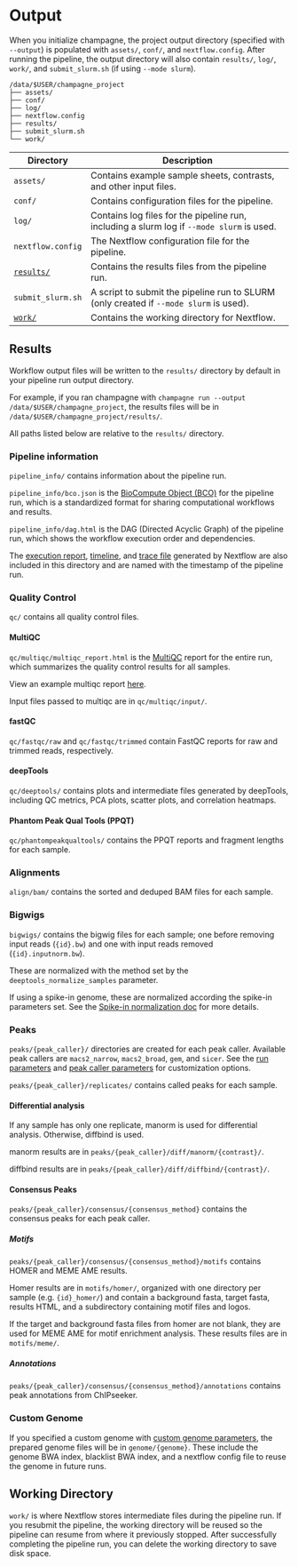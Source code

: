 # Output

When you initialize champagne, the project output directory (specified with
`--output`) is populated with `assets/`, `conf/`, and `nextflow.config`.
After running the pipeline, the output directory will also contain `results/`,
`log/`, `work/`, and `submit_slurm.sh` (if using `--mode slurm`).

```
/data/$USER/champagne_project
├── assets/
├── conf/
├── log/
├── nextflow.config
├── results/
├── submit_slurm.sh
└── work/
```

| Directory                     | Description                                                                               |
| ----------------------------- | ----------------------------------------------------------------------------------------- |
| `assets/`                     | Contains example sample sheets, contrasts, and other input files.                         |
| `conf/`                       | Contains configuration files for the pipeline.                                            |
| `log/`                        | Contains log files for the pipeline run, including a slurm log if `--mode slurm` is used. |
| `nextflow.config`             | The Nextflow configuration file for the pipeline.                                         |
| [`results/`](#results)        | Contains the results files from the pipeline run.                                         |
| `submit_slurm.sh`             | A script to submit the pipeline run to SLURM (only created if `--mode slurm` is used).    |
| [`work/`](#working-directory) | Contains the working directory for Nextflow.                                              |

## Results

Workflow output files will be written to the `results/` directory by default in your pipeline run output directory.

For example, if you ran champagne with `champagne run --output /data/$USER/champagne_project`, the results files will be in `/data/$USER/champagne_project/results/`.

All paths listed below are relative to the `results/` directory.

### Pipeline information

`pipeline_info/` contains information about the pipeline run.

`pipeline_info/bco.json` is the [BioCompute Object (BCO)](https://biocomputeobject.org/) for the pipeline run,
which is a standardized format for sharing computational workflows and results.

`pipeline_info/dag.html` is the DAG (Directed Acyclic Graph) of the pipeline
run, which shows the workflow execution order and dependencies.

The [execution
report](https://www.nextflow.io/docs/latest/reports.html#execution-report),
[timeline](https://www.nextflow.io/docs/latest/reports.html#execution-timeline),
and [trace file](https://www.nextflow.io/docs/latest/reports.html#trace-file)
generated by Nextflow are also included in this directory and are named with the
timestamp of the pipeline run.

### Quality Control

`qc/` contains all quality control files.

#### MultiQC

`qc/multiqc/multiqc_report.html` is the [MultiQC](https://seqera.io/multiqc/)
report for the entire run, which summarizes the quality control results for all
samples.

View an example multiqc report [here](/examples/multiqc_report_human.html).

Input files passed to multiqc are in `qc/multiqc/input/`.

#### fastQC

`qc/fastqc/raw` and `qc/fastqc/trimmed` contain FastQC reports for raw and
trimmed reads, respectively.

#### deepTools

`qc/deeptools/` contains plots and intermediate files generated by deepTools,
including QC metrics, PCA plots, scatter plots, and correlation heatmaps.

#### Phantom Peak Qual Tools (PPQT)

`qc/phantompeakqualtools/` contains the PPQT reports and fragment lengths for
each sample.

### Alignments

`align/bam/` contains the sorted and deduped BAM files for each sample.

### Bigwigs

`bigwigs/` contains the bigwig files for each sample; one before removing input
reads (`{id}.bw`) and one with input reads removed (`{id}.inputnorm.bw`).

These are normalized with the method set by the `deeptools_normalize_samples` parameter.

If using a spike-in genome, these are normalized according the spike-in
parameters set. See the [Spike-in normalization doc](spike-in.md) for more
details.

### Peaks

`peaks/{peak_caller}/` directories are created for each peak caller. Available
peak callers are `macs2_narrow`, `macs2_broad`, `gem`, and `sicer`. See the [run
parameters](params.md#run-control) and [peak caller
parameters](params.md#peak-caller) for customization options.

`peaks/{peak_caller}/replicates/` contains called peaks for each sample.

#### Differential analysis

If any sample has only one replicate, manorm is used for differential analysis.
Otherwise, diffbind is used.

manorm results are in `peaks/{peak_caller}/diff/manorm/{contrast}/`.

diffbind results are in `peaks/{peak_caller}/diff/diffbind/{contrast}/`.

#### Consensus Peaks

`peaks/{peak_caller}/consensus/{consensus_method}` contains the consensus peaks for each peak caller.

##### Motifs

`peaks/{peak_caller}/consensus/{consensus_method}/motifs` contains HOMER and MEME AME results.

Homer results are in `motifs/homer/`, organized with one directory per sample
(e.g. `{id}_homer/`) and contain a background fasta, target fasta, results HTML,
and a subdirectory containing motif files and logos.

If the target and background fasta files from homer are not blank, they are used
for MEME AME for motif enrichment analysis. These results files are in
`motifs/meme/`.

##### Annotations

`peaks/{peak_caller}/consensus/{consensus_method}/annotations` contains peak annotations from ChIPseeker.

### Custom Genome

If you specified a custom genome with [custom genome
parameters](params.md#custom-genome-options), the prepared genome files
will be in `genome/{genome}`. These include the genome BWA index, blacklist BWA
index, and a nextflow config file to reuse the genome in future runs.

## Working Directory

`work/` is where Nextflow stores intermediate files during the pipeline run.
If you resubmit the pipeline, the working directory will be reused so the
pipeline can resume from where it previously stopped. After successfully
completing the pipeline run, you can delete the working directory to save disk
space.
